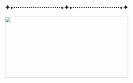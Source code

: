 <html>

<h2 align=center>
  ✦•······················•✦•······················•✦
</h2>

<body>
<p align=center>
<img src="http://images6.fanpop.com/image/photos/45300000/choso-choso-jjk-1-jujutsu-kaisen-45348676-300-169.gif" height=200px width=400px;>
</p>
</body>


</html>

